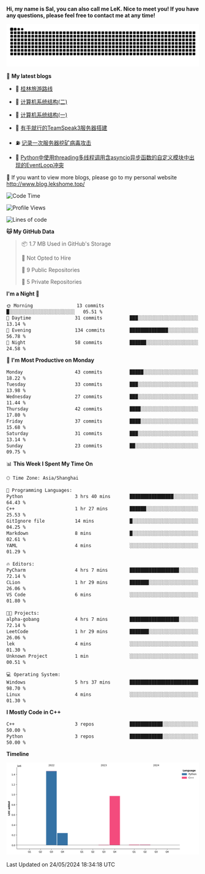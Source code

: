 **Hi, my name is Sal, you can also call me LeK. Nice to meet you! If you have any questions, please feel free to contact me at any time!**

![snake](https://raw.githubusercontent.com/LeKZzzz/LeKZzzz/output/github-contribution-grid-snake.svg)


👀 **My latest blogs**
<!-- BLOG-POST-LIST:START -->
- 🫣 [桂林旅游路线](http://www.blog.lekshome.top/2024/04/28/gui-lin-lu-you-lu-xian/) 

- 🧐 [计算机系统结构&lpar;二&rpar;](http://www.blog.lekshome.top/2024/04/21/ji-suan-ji-xi-tong-jie-gou-er/) 

- 🤖 [计算机系统结构&lpar;一&rpar;](http://www.blog.lekshome.top/2024/04/07/ji-suan-ji-xi-tong-jie-gou-yi/) 

- 📝 [有手就行的TeamSpeak3服务器搭建](http://www.blog.lekshome.top/2024/03/08/teamspeak3-fu-wu-qi-da-jian/) 

- ⛽️ [记录一次服务器挖矿病毒攻击](http://www.blog.lekshome.top/2024/03/08/ji-lu-yi-ci-fu-wu-qi-wa-kuang-bing-du-gong-ji/) 

- 🦣 [Python中使用threading多线程调用含asyncio异步函数的自定义模块中出现的EventLoop冲突](http://www.blog.lekshome.top/2024/03/07/python-zhong-shi-yong-threading-duo-xian-cheng-diao-yong-han-asyncio-yi-bu-han-shu-de-zi-ding-yi-mo-kuai-zhong-chu-xian-de-eventloop-chong-tu/) 
<!-- BLOG-POST-LIST:END -->

🥰 If you want to view more blogs, please go to my personal website http://www.blog.lekshome.top/


<!--START_SECTION:waka-->
![Code Time](http://img.shields.io/badge/Code%20Time-241%20hrs%2046%20mins-blue)

![Profile Views](http://img.shields.io/badge/Profile%20Views-3-blue)

![Lines of code](https://img.shields.io/badge/From%20Hello%20World%20I%27ve%20Written-2.7%20million%20lines%20of%20code-blue)

**🐱 My GitHub Data** 

> 📦 1.7 MB Used in GitHub's Storage 
 > 
> 🚫 Not Opted to Hire
 > 
> 📜 9 Public Repositories 
 > 
> 🔑 5 Private Repositories 
 > 
**I'm a Night 🦉** 

```text
🌞 Morning                13 commits          █░░░░░░░░░░░░░░░░░░░░░░░░   05.51 % 
🌆 Daytime                31 commits          ███░░░░░░░░░░░░░░░░░░░░░░   13.14 % 
🌃 Evening                134 commits         ██████████████░░░░░░░░░░░   56.78 % 
🌙 Night                  58 commits          ██████░░░░░░░░░░░░░░░░░░░   24.58 % 
```
📅 **I'm Most Productive on Monday** 

```text
Monday                   43 commits          █████░░░░░░░░░░░░░░░░░░░░   18.22 % 
Tuesday                  33 commits          ███░░░░░░░░░░░░░░░░░░░░░░   13.98 % 
Wednesday                27 commits          ███░░░░░░░░░░░░░░░░░░░░░░   11.44 % 
Thursday                 42 commits          ████░░░░░░░░░░░░░░░░░░░░░   17.80 % 
Friday                   37 commits          ████░░░░░░░░░░░░░░░░░░░░░   15.68 % 
Saturday                 31 commits          ███░░░░░░░░░░░░░░░░░░░░░░   13.14 % 
Sunday                   23 commits          ██░░░░░░░░░░░░░░░░░░░░░░░   09.75 % 
```


📊 **This Week I Spent My Time On** 

```text
🕑︎ Time Zone: Asia/Shanghai

💬 Programming Languages: 
Python                   3 hrs 40 mins       ████████████████░░░░░░░░░   64.43 % 
C++                      1 hr 27 mins        ██████░░░░░░░░░░░░░░░░░░░   25.53 % 
GitIgnore file           14 mins             █░░░░░░░░░░░░░░░░░░░░░░░░   04.25 % 
Markdown                 8 mins              █░░░░░░░░░░░░░░░░░░░░░░░░   02.61 % 
YAML                     4 mins              ░░░░░░░░░░░░░░░░░░░░░░░░░   01.29 % 

🔥 Editors: 
PyCharm                  4 hrs 7 mins        ██████████████████░░░░░░░   72.14 % 
CLion                    1 hr 29 mins        ███████░░░░░░░░░░░░░░░░░░   26.06 % 
VS Code                  6 mins              ░░░░░░░░░░░░░░░░░░░░░░░░░   01.80 % 

🐱‍💻 Projects: 
alpha-gobang             4 hrs 7 mins        ██████████████████░░░░░░░   72.14 % 
LeetCode                 1 hr 29 mins        ███████░░░░░░░░░░░░░░░░░░   26.06 % 
lek                      4 mins              ░░░░░░░░░░░░░░░░░░░░░░░░░   01.30 % 
Unknown Project          1 min               ░░░░░░░░░░░░░░░░░░░░░░░░░   00.51 % 

💻 Operating System: 
Windows                  5 hrs 37 mins       █████████████████████████   98.70 % 
Linux                    4 mins              ░░░░░░░░░░░░░░░░░░░░░░░░░   01.30 % 
```

**I Mostly Code in C++** 

```text
C++                      3 repos             ████████████░░░░░░░░░░░░░   50.00 % 
Python                   3 repos             ████████████░░░░░░░░░░░░░   50.00 % 
```



**Timeline**

![Lines of Code chart](https://raw.githubusercontent.com/LeKZzzz/LeKZzzz/master/assets/bar_graph.png)


 Last Updated on 24/05/2024 18:34:18 UTC
<!--END_SECTION:waka-->
